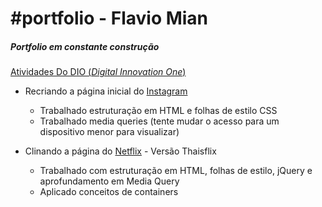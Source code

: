 # #portfolio - Flavio Mian

##### Portfolio em constante construção


<u>Atividades Do DIO (*Digital Innovation One*)</u>

- Recriando a página inicial do [Instagram](https://flaviomian.github.io/portfolio/instagram-landing/index.html)
  - Trabalhado estruturação em HTML e folhas de estilo CSS 
  - Trabalhado media queries (tente mudar o acesso para um dispositivo menor para visualizar)

- Clinando a página do [Netflix](https://flaviomian.github.io/portfolio/netflix-page/index.html) - Versão Thaisflix
  - Trabalhado com estruturação em HTML, folhas de estilo, jQuery e aprofundamento em Media Query
  - Aplicado conceitos de containers
  

